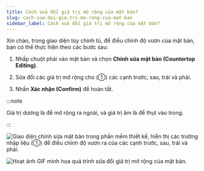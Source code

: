 ```yaml
---
title: Cách sửa đổi giá trị mở rộng của mặt bàn?
slug: cach-sua-doi-gia-tri-mo-rong-cua-mat-ban
sidebar_label: Cách sửa đổi giá trị mở rộng của mặt bàn?
---
```


Xin chào, trong giao diện tùy chỉnh tủ, để điều chỉnh độ vươn của mặt bàn, bạn có thể thực hiện theo các bước sau:

1. Nhấp chuột phải vào mặt bàn và chọn **Chỉnh sửa mặt bàn (Countertop Editing)**.

2. Sửa đổi các giá trị mở rộng cho (①) các cạnh trước, sau, trái và phải.

3. Nhấn **Xác nhận (Confirm)** để hoàn tất.

:::note

Giá trị dương là để mở rộng ra ngoài, và giá trị âm là để thụt vào trong.

:::

![Giao diện chỉnh sửa mặt bàn trong phần mềm thiết kế, hiển thị các trường nhập liệu (①) để điều chỉnh độ vươn ra của các cạnh trước, sau, trái và phải.](https://storage.googleapis.com/jegavn_kb/images/0f86394e-6f31-4d14-8b78-9bc622c05983.png)

![Hoạt ảnh GIF minh họa quá trình sửa đổi giá trị mở rộng của mặt bàn.](https://storage.googleapis.com/jegavn_kb/images/464c1b70-74b2-4546-8272-c60f7addceac.gif)
